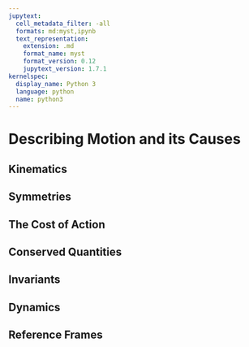 ```yaml
---
jupytext:
  cell_metadata_filter: -all
  formats: md:myst,ipynb
  text_representation:
    extension: .md
    format_name: myst
    format_version: 0.12
    jupytext_version: 1.7.1
kernelspec:
  display_name: Python 3
  language: python
  name: python3
---
```


# Describing Motion and its Causes

## Kinematics

## Symmetries 

## The Cost of Action

## Conserved Quantities

## Invariants

## Dynamics

## Reference Frames
